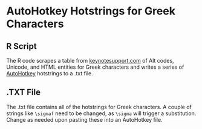 # AutoHotkey Hotstrings for Greek Characters

## R Script

The R code scrapes a table from [keynotesupport.com](http://keynotesupport.com) of Alt codes, Unicode, and HTML entities for Greek characters and writes a series of [AutoHotkey](https://autohotkey.com/) hotstrings to a .txt file.


## .TXT File

The .txt file contains all of the hotstrings for Greek characters. A couple of strings like ```\sigmaf``` need to be changed, as ```\sigma``` will trigger a substitution. Change as needed upon pasting these into an AutoHotkey file.
